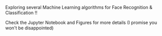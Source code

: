 Exploring several Machine Learning algorithms for Face Recognition & Classification !! 

Check the Jupyter Notebook and Figures for more details (I promise you won't be disappointed)
